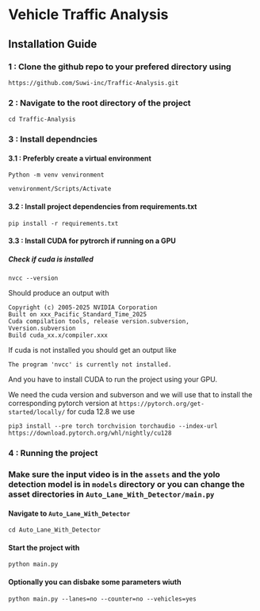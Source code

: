 # Vehicle Traffic Analysis 

## Installation Guide
### 1 : Clone the github repo to your prefered directory using
```
https://github.com/Suwi-inc/Traffic-Analysis.git
```
### 2 : Navigate to the root directory of the project
```
cd Traffic-Analysis
```
### 3 : Install dependncies 
#### 3.1 : Preferbly create a virtual environment

```
Python -m venv venvironment
```
```
venvironment/Scripts/Activate 
```
#### 3.2 : Install project dependencies from requirements.txt
```
pip install -r requirements.txt
```
#### 3.3 : Install CUDA for pytrorch if running on a GPU
#####  Check if cuda is installed 
```
nvcc --version
``` 
Should produce an output with
```nvcc: NVIDIA (R) Cuda compiler driver
Copyright (c) 2005-2025 NVIDIA Corporation
Built on xxx_Pacific_Standard_Time_2025
Cuda compilation tools, release version.subversion, Vversion.subversion
Build cuda_xx.x/compiler.xxx
```
If cuda is not installed you should get an output like
```
The program 'nvcc' is currently not installed. 
```
And you have to install CUDA to run the project using your GPU.

We need the cuda version and subverson and we will use that to install the corresponding pytorch version at ``https://pytorch.org/get-started/locally/``
for cuda 12.8 we use
```
pip3 install --pre torch torchvision torchaudio --index-url https://download.pytorch.org/whl/nightly/cu128
```
### 4 : Running the project 
### Make sure the input video is in the ``assets`` and the yolo detection model is in ``models`` directory or you can change the asset directories in ``Auto_Lane_With_Detector/main.py``
#### Navigate to ``Auto_Lane_With_Detector``
```
cd Auto_Lane_With_Detector
```
#### Start the project with
```
python main.py 
```
#### Optionally you can disbake some parameters wiuth 
```
python main.py --lanes=no --counter=no --vehicles=yes
```

